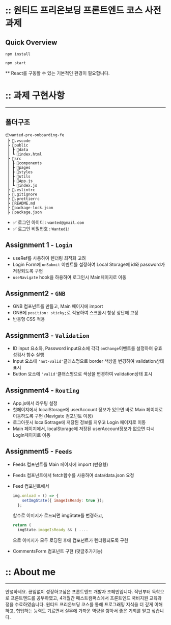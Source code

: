 # :: 원티드 프리온보딩 프론트엔드 코스 사전과제

## Quick Overview

```
npm install

npm start
```

\*\* React를 구동할 수 있는 기본적인 환경이 필요합니다.

# :: 과제 구현사항

---

## 폴더구조
```
📦wanted-pre-onboarding-fe
 ┣ 📂.vscode
 ┣ 📂public
 ┃ ┣ 📂data
 ┃ ┗ 📜index.html
 ┣ 📂src
 ┃ ┣ 📂components
 ┃ ┣ 📂pages
 ┃ ┣ 📂styles
 ┃ ┣ 📂utils
 ┃ ┣ 📜App.js
 ┃ ┗ 📜index.js
 ┣ 📜.eslintrc
 ┣ 📜.gitignore
 ┣ 📜.prettierrc
 ┣ 📜README.md
 ┣ 📜package-lock.json
 ┣ 📜package.json
 ```
* ✅ 로그인 아이디 : `wanted@gmail.com`
* ✅ 로그인 비밀번호 : `Wanted1!`

## Assignment 1 - `Login`

- useRef를 사용하여 렌더링 최적화 고려
- Login Form에 `onSubmit` 이벤트를 설정하여 Local Storage에 id와 password가 저장되도록 구현
- `useNavigate` hook을 하용하여 로그인시 Main페이지로 이동

## Assignment2 - `GNB`

- GNB 컴포넌트를 만들고, Main 페이지에 import
- GNB에 `position: sticky;`로 적용하여 스크롤시 항상 상단에 고정
- 반응형 CSS 적용

## Assignment3 - `Validation`

- ID input 요소와, Password input요소에 각각 `onChange`이벤트를 설정하여 유효성검사 함수 실행
- Input 요소에 `'not-valid'`클래스명으로 border 색상을 변경하여 validation상태 표시
- Button 요소에 `'valid'`클래스명으로 색상을 변경하여 validation상태 표시

## Assignment4 - `Routing`

- App.js에서 라우팅 설정
- 첫페이지에서 localStorage에 userAccount 정보가 있으면 바로 Main 페이지로 이동하도록 구현 (Navigate 컴포넌트 이용)
- 로그아웃시 localSotrage에 저장된 정보를 지우고 Login 페이지로 이동
- Main 페이지에서, localStorage에 저장된 userAccount정보가 없으면 다시 Login페이지로 이동

## Assignment5 - `Feeds`

- Feeds 컴포넌트를 Main 페이지에 import (반응형)
- Feeds 컴포넌트에서 fetch함수를 사용하여 data/data.json 요청
- Feed 컴포넌트에서
  ```js
  img.onload = () => {
      setImgState({ imageIsReady: true });
    };
  ```
  함수로 이미지가 로드되면 imgState를 변경하고,
  
  ```js
  return (
    imgState.imageIsReady && ( ....
  ```
  으로 이미지가 모두 로딩된 후에 컴포넌트가 렌더링되도록 구현
- CommentsForm 컴포넌트 구현 (댓글추가기능)


# :: About me

---
안녕하세요. 끊임없이 성장하고싶은 프론트엔드 개발자 조혜빈입니다. 
작년부터 독학으로 프론트엔드를 공부하였고, 4개월간 패스트캠퍼스에서 프론트엔드 국비지원 교육과정을 수료하였습니다. 
원티드 프리온보딩 코스를 통해 프로그래밍 지식을 더 깊게 이해하고, 
협업하는 능력도 기르면서 실무에 가까운 역량을 쌓아서 좋은 기회를 얻고 싶습니다.
